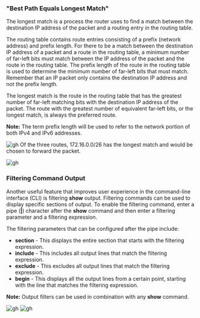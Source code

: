 ### "Best Path Equals Longest Match"
The longest match is a process the router uses to find a match between the destination IP address of the packet and a routing entry in the routing table.

The routing table contains route entries consisting of a prefix (network address) and prefix length. For there to be a match between the destination IP address of a packet and a route in the routing table, a minimum number of far-left bits must match between the IP address of the packet and the route in the routing table. The prefix length of the route in the routing table is used to determine the minimum number of far-left bits that must match. Remember that an IP packet only contains the destination IP address and not the prefix length.

The longest match is the route in the routing table that has the greatest number of far-left matching bits with the destination IP address of the packet. The route with the greatest number of equivalent far-left bits, or the longest match, is always the preferred route.

**Note:** The term prefix length will be used to refer to the network portion of both IPv4 and IPv6 addresses.

![gh](https://raw.githubusercontent.com/ndriannazriel04/Advanced-Network-Tech/main/obsidian/images17334153720007vutnx.png)
Of the three routes, 172.16.0.0/26 has the longest match and would be chosen to forward the packet.

![gh](https://raw.githubusercontent.com/ndriannazriel04/Advanced-Network-Tech/main/obsidian/images1733415456000fl0xqd.png)

### Filtering Command Output
Another useful feature that improves user experience in the command-line interface (CLI) is filtering **show** output. Filtering commands can be used to display specific sections of output. To enable the filtering command, enter a pipe (**|**) character after the **show** command and then enter a filtering parameter and a filtering expression.

The filtering parameters that can be configured after the pipe include:

- **section** - This displays the entire section that starts with the filtering expression.
- **include** - This includes all output lines that match the filtering expression.
- **exclude** - This excludes all output lines that match the filtering expression.
- **begin** - This displays all the output lines from a certain point, starting with the line that matches the filtering expression.

**Note:** Output filters can be used in combination with any **show** command.

![gh](https://raw.githubusercontent.com/ndriannazriel04/Advanced-Network-Tech/main/obsidian/images173341628700089gdia.png)
![gh](https://raw.githubusercontent.com/ndriannazriel04/Advanced-Network-Tech/main/obsidian/images1733416308000jutcgk.png)
